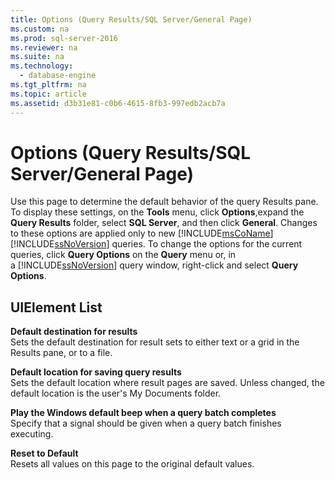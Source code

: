 ```yaml
---
title: Options (Query Results/SQL Server/General Page)
ms.custom: na
ms.prod: sql-server-2016
ms.reviewer: na
ms.suite: na
ms.technology: 
  - database-engine
ms.tgt_pltfrm: na
ms.topic: article
ms.assetid: d3b31e81-c0b6-4615-8fb3-997edb2acb7a
---
```

# Options (Query Results/SQL Server/General Page)
  Use this page to determine the default behavior of the query Results pane. To display these settings, on the **Tools** menu, click **Options**,expand the **Query Results** folder, select **SQL Server**, and then click **General**. Changes to these options are applied only to new [!INCLUDE[msCoName](../../../../Token\Other/msCoName_md.md)] [!INCLUDE[ssNoVersion](../../../../Token\Other/ssNoVersion_md.md)] queries. To change the options for the current queries, click **Query Options** on the **Query** menu or, in a [!INCLUDE[ssNoVersion](../../../../Token\Other/ssNoVersion_md.md)] query window, right\-click and select **Query Options**.  
  
## UIElement List  
 **Default destination for results**  
 Sets the default destination for result sets to either text or a grid in the Results pane, or to a file.  
  
 **Default location for saving query results**  
 Sets the default location where result pages are saved. Unless changed, the default location is the user's My Documents folder.  
  
 **Play the Windows default beep when a query batch completes**  
 Specify that a signal should be given when a query batch finishes executing.  
  
 **Reset to Default**  
 Resets all values on this page to the original default values.  
  
  